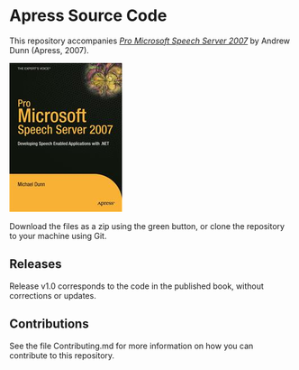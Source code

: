 # Apress Source Code

This repository accompanies [*Pro Microsoft Speech Server 2007*](http://www.apress.com/9781590599020) by Andrew Dunn (Apress, 2007).

![Cover image](9781590599020.jpg)

Download the files as a zip using the green button, or clone the repository to your machine using Git.

## Releases

Release v1.0 corresponds to the code in the published book, without corrections or updates.

## Contributions

See the file Contributing.md for more information on how you can contribute to this repository.
